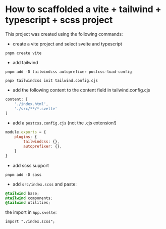 # How to scaffolded a vite + tailwind + typescript + scss project

This project was created using the following commands:

- create a vite project and select svelte and typescript

`pnpm create vite`

- add tailwind

`pnpm add -D tailwindcss autoprefixer postcss-load-config`

`pnpx tailwindcss init tailwind.config.cjs`

- add the following content to the content field in tailwind.config.cjs

```js
content: [
    './index.html',
    './src/**/*.svelte'
]
```

- add a `postcss.config.cjs` (not the .cjs extension!)

```js
module.exports = {
    plugins: {
        tailwindcss: {},
        autoprefixer: {},
    }
}
```

- add scss support

`pnpm add -D sass`

- add `src/index.scss` and paste:

```scss
@tailwind base;
@tailwind components;
@tailwind utilities;
```
the import in `App.svelte`:

```sveltehtml
import "./index.scss";
```
